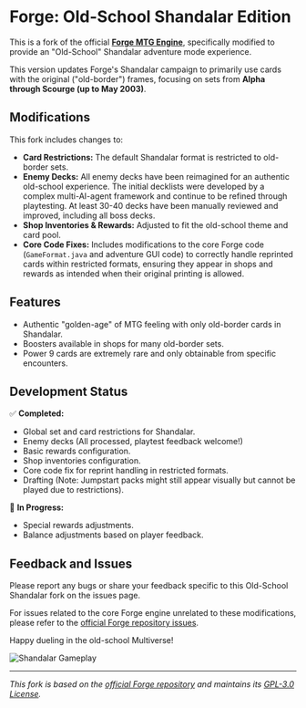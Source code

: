# Forge: Old-School Shandalar Edition

This is a fork of the official **[Forge MTG Engine](https://github.com/Card-Forge/forge)**, specifically modified to provide an "Old-School" Shandalar adventure mode experience.

This version updates Forge's Shandalar campaign to primarily use cards with the original ("old-border") frames, focusing on sets from **Alpha through Scourge (up to May 2003)**.

## Modifications

This fork includes changes to:

*   **Card Restrictions:** The default Shandalar format is restricted to old-border sets.
*   **Enemy Decks:** All enemy decks have been reimagined for an authentic old-school experience. The initial decklists were developed by a complex multi-AI-agent framework and continue to be refined through playtesting. At least 30-40 decks have been manually reviewed and improved, including all boss decks.
*   **Shop Inventories & Rewards:** Adjusted to fit the old-school theme and card pool.
*   **Core Code Fixes:** Includes modifications to the core Forge code (`GameFormat.java` and adventure GUI code) to correctly handle reprinted cards within restricted formats, ensuring they appear in shops and rewards as intended when their original printing is allowed.

## Features

*   Authentic "golden-age" of MTG feeling with only old-border cards in Shandalar.
*   Boosters available in shops for many old-border sets.
*   Power 9 cards are extremely rare and only obtainable from specific encounters.

## Development Status

✅ **Completed:**

*   Global set and card restrictions for Shandalar.
*   Enemy decks (All processed, playtest feedback welcome!)
*   Basic rewards configuration.
*   Shop inventories configuration.
*   Core code fix for reprint handling in restricted formats.
*   Drafting (Note: Jumpstart packs might still appear visually but cannot be played due to restrictions).

🔄 **In Progress:**

*   Special rewards adjustments.
*   Balance adjustments based on player feedback.

## Feedback and Issues

Please report any bugs or share your feedback specific to this Old-School Shandalar fork on the issues page.

For issues related to the core Forge engine unrelated to these modifications, please refer to the [official Forge repository issues](https://github.com/Card-Forge/forge/issues).

Happy dueling in the old-school Multiverse!

![Shandalar Gameplay](https://github.com/user-attachments/assets/7b7837fa-3fba-49d4-b8df-9b9d2b4c1c59)

---
*This fork is based on the [official Forge repository](https://github.com/Card-Forge/forge) and maintains its [GPL-3.0 License](LICENSE).*
